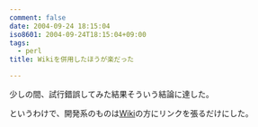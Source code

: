 ```yaml
---
comment: false
date: 2004-09-24 18:15:04
iso8601: 2004-09-24T18:15:04+09:00
tags:
  - perl
title: Wikiを併用したほうが楽だった

---
```


<div class="entry-body">
  <p>少しの間、試行錯誤してみた結果そういう結論に達した。</p>

  <p>というわけで、開発系のものは<a href="https://www.nqou.net">Wiki</a>の方にリンクを張るだけにした。</p>
</div>
